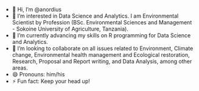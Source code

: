 - 👋 Hi, I’m @anordius
- 👀 I’m interested in Data Science and Analytics. I am Environmental Scientist by Profession (BSc. Environmental Sciences and Management - Sokoine University of Agriculture, Tanzania).
- 🌱 I’m currently advancing my skills on R programming for Data Science and Analytics.
- 💞️ I’m looking to collaborate on all issues related to Environment, Climate change, Environmental health management and Ecological restoration, Research, Proposal and Report writing, and Data Analysis, among other areas.
- 😄 Pronouns: him/his
- ⚡ Fun fact: Keep your head up!

<!---
anordius/anordius is a ✨ special ✨ repository because its `README.md` (this file) appears on your GitHub profile.
You can click the Preview link to take a look at your changes.
--->
